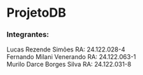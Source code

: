 # ProjetoDB
### Integrantes:
Lucas Rezende Simões RA: 24.122.028-4<br>
Fernando Milani Venerando RA: 24.122.063-1<br>
Murilo Darce Borges Silva RA: 24.122.031-8
